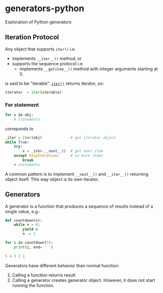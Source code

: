 # generators-python
Exploration of Python generators

## Iteration Protocol

Any object that supports `iter()` i.e.  
  * implements `__iter__()` method, or
  * supports the sequence protocol i.e.
    * implements `__getitem__()` method with integer arguments starting at 0.  
    
is said to be "iterable". [`iter()`](https://docs.python.org/3/library/functions.html#iter) returns iterator, so:
```python
iterator  = iter(iterable)
```

### For statement
```python
for x in obj:
    # statements
```
correponds to 
```python
_iter = iter(obj)             # get iterator object
while True:
    try:
        x = _iter.__next__()  # get next item
    except StopIteration:     # no more items
        break
    # statements
```

A common pattern is to implement `__next__()` and `__iter__()` returning object itself. This way object is its own iterator. 

## Generators
A generator is a function that produces a sequence of results instead of a single value, e.g.:
```python
def countdown(n):
    while n > 0:
        yield n
        n -= 1

for i in countdown(5):
    print(i, end= ' ')
    
5 4 3 2 1
```

Generators have different behavior than normal function:
1. Calling a function returns result
2. Calling a generator creates generator object. However, it does not start running the function.




